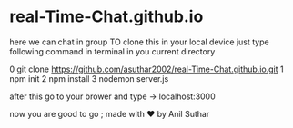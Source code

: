 # real-Time-Chat.github.io
here  we can chat in group 
TO clone this in your local device just type following command in terminal in you current directory 

0   git clone https://github.com/asuthar2002/real-Time-Chat.github.io.git
1   npm init
2   npm install
3   nodemon server.js

after this go to your brower and type -> localhost:3000 

now you are good to go ;
made with ❤ by Anil Suthar
